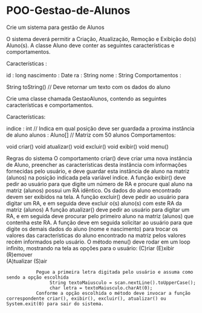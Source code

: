 # POO-Gestao-de-Alunos

Crie um sistema para gestão de Alunos

O sistema deverá permitir a Criação, Atualização, Remoção e Exibição do(s) Aluno(s).
A classe Aluno deve conter as seguintes características e comportamentos.


Características :

id : long
nascimento : Date
ra : String
nome : String
Comportamentos :

String toString()    // Deve retornar um texto com os dados do aluno



Crie uma classe chamada GestaoAlunos, contendo as seguintes características e comportamentos.


Características:

indice : int      // Indica em qual posição deve ser guardada a proxima instância de aluno
alunos : Aluno[]  // Matriz com 50 alunos
Comportamentos:

void criar()
void atualizar()
void excluir()
void exibir()
void menu()

Regras do sistema
O comportamento criar() deve criar uma nova instância de Aluno, preencher as características desta instância com informações fornecidas pelo usuário, e deve guardar esta instância de aluno na matriz (alunos) na posição indicada pela variável indice.
A função exibir() deve pedir ao usuário para que digite um número de RA e procure qual aluno na matriz (alunos) possui um RA idêntico. Os dados do aluno encontrado devem ser exibidos na tela.
A função excluir() deve pedir ao usuário para digitar um RA, e em seguida deve excluir o(s) aluno(s) com este RA da matriz (alunos)
A função atualizar() deve pedir ao usuário para digitar um RA, e em seguida deve procurar pelo primeiro aluno na matriz (alunos) que contenha este RA. A função deve  em seguida solicitar ao usuário para que digite os demais dados do aluno (nome e nascimento) para trocar os valores das características do aluno encontrado na matriz pelos valores recém informados pelo usuário.
O método menu() deve rodar em um loop infinito, mostrando na tela as opções para o usuário:
                (C)riar           (E)xibir             (R)emover               
                (A)tualizar    (S)air

               Pegue a primeira letra digitada pelo usuário e assuma como sendo a opção escolhida
                    String textoMaiusculo = scan.nextLine().toUpperCase();
                    char letra = textoMaiusculo.charAt(0);
               Conforme a opção escolhida o método deve invocar a função correspondente criar(), exibir(), excluir(), atualizar() ou System.exit(0) para sair do sistema.
